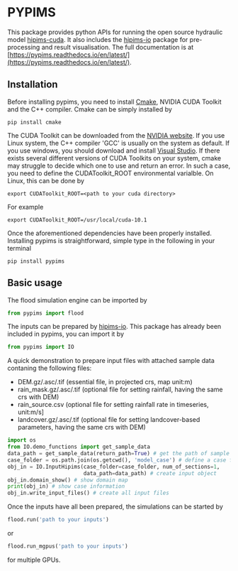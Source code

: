 # PYPIMS

This package provides python APIs for running the open source hydraulic model [hipims-cuda](https://github.com/HEMLab/hipims). It also includes the [hipims-io](https://pypi.org/project/hipims-io/) package for pre-processing and result visualisation. The full documentation is at [https://pypims.readthedocs.io/en/latest/](https://pypims.readthedocs.io/en/latest/).

## Installation

Before installing pypims, you need to install [Cmake](https://cmake.org/download/), NVIDIA CUDA Toolkit and the C++ compiler. Cmake can be simply installed by

```shell
pip install cmake
```

The CUDA Toolkit can be downloaded from the [NVIDIA website](https://developer.nvidia.com/cuda-downloads). If you use Linux system, the C++ compiler 'GCC' is usually on the system as default. If you use windows, you should download and install [Visual Studio](https://visualstudio.microsoft.com/vs/). If there exists several different versions of CUDA Toolkits on your system, cmake may struggle to decide which one to use and return an error. In such a case, you need to define the CUDAToolkit_ROOT environmental varialble. On Linux, this can be done by

```shell
export CUDAToolkit_ROOT=<path to your cuda directory>
```
For example

```shell
export CUDAToolkit_ROOT=/usr/local/cuda-10.1
```

Once the aforementioned dependencies have been properly installed. Installing pypims is straightforward, simple type in the following in your terminal

```shell
pip install pypims
```



## Basic usage

The flood simulation engine can be imported by

```python
from pypims import flood
```

The inputs can be prepared by [hipims-io](https://pypi.org/project/hipims-io/). This package has already been included in pypims, you can import it by

```python
from pypims import IO
```
A quick demonstration to prepare input files with attached sample data contaning the following files:
- DEM.gz/.asc/.tif (essential file, in projected crs, map unit:m)
- rain_mask.gz/.asc/.tif (optional file for setting rainfall, having the same crs with DEM)
- rain_source.csv (optional file for setting rainfall rate in timeseries, unit:m/s]
- landcover.gz/.asc/.tif (optional file for setting landcover-based parameters, having the same crs with DEM)

```python
import os
from IO.demo_functions import get_sample_data
data_path = get_sample_data(return_path=True) # get the path of sample data
case_folder = os.path.join(os.getcwd(), 'model_case') # define a case folder in the current directory
obj_in = IO.InputHipims(case_folder=case_folder, num_of_sections=1, 
                        data_path=data_path) # create input object
obj_in.domain_show() # show domain map
print(obj_in) # show case information
obj_in.write_input_files() # create all input files
```
Once the inputs have all been prepared, the simulations  can be started by

```python
flood.run('path to your inputs')
```

or

```python
flood.run_mgpus('path to your inputs')
```

for multiple GPUs.
